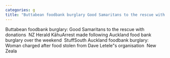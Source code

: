 ```yaml
---
categories: g
title: "Buttabean foodbank burglary Good Samaritans to the rescue with donations  NZ Herald Kāhu"
---
```

Buttabean foodbank burglary: Good Samaritans to the rescue with donations&nbsp;&nbsp;NZ Herald KāhuArrest made following Auckland food bank burglary over the weekend&nbsp;&nbsp;StuffSouth Auckland foodbank burglary: Woman charged after food stolen from Dave Letele"s organisation&nbsp;&nbsp;New Zeala